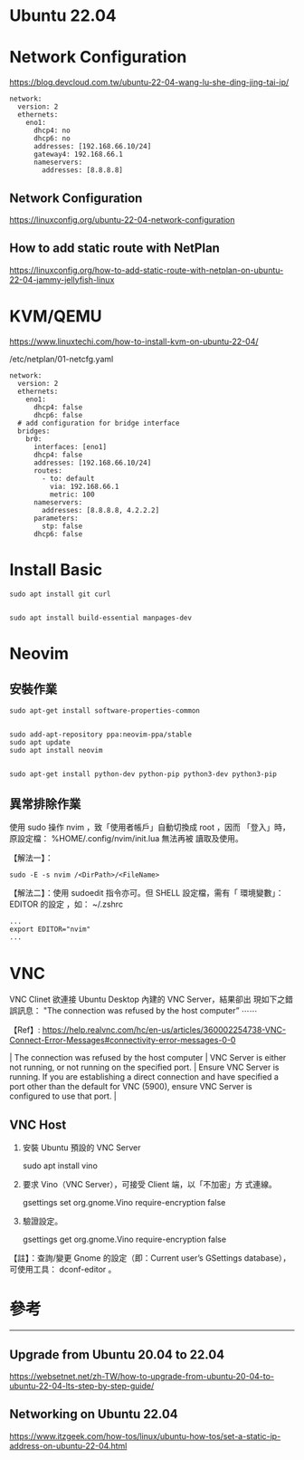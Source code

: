 # Ubuntu 22.04

# Network Configuration

<https://blog.devcloud.com.tw/ubuntu-22-04-wang-lu-she-ding-jing-tai-ip/>

    network:
      version: 2
      ethernets:
        eno1:
          dhcp4: no
          dhcp6: no
          addresses: [192.168.66.10/24]
          gateway4: 192.168.66.1
          nameservers:
            addresses: [8.8.8.8]

## Network Configuration

<https://linuxconfig.org/ubuntu-22-04-network-configuration>

## How to add static route with NetPlan

<https://linuxconfig.org/how-to-add-static-route-with-netplan-on-ubuntu-22-04-jammy-jellyfish-linux>

# KVM/QEMU

<https://www.linuxtechi.com/how-to-install-kvm-on-ubuntu-22-04/>

/etc/netplan/01-netcfg.yaml

    network:
      version: 2
      ethernets:
        eno1:
          dhcp4: false
          dhcp6: false
      # add configuration for bridge interface
      bridges:
        br0:
          interfaces: [eno1]
          dhcp4: false
          addresses: [192.168.66.10/24]
          routes:
            - to: default
              via: 192.168.66.1
              metric: 100
          nameservers:
            addresses: [8.8.8.8, 4.2.2.2]
          parameters:
            stp: false
          dhcp6: false

# Install Basic

    sudo apt install git curl


    sudo apt install build-essential manpages-dev

# Neovim

## 安裝作業

    sudo apt-get install software-properties-common


    sudo add-apt-repository ppa:neovim-ppa/stable
    sudo apt update
    sudo apt install neovim


    sudo apt-get install python-dev python-pip python3-dev python3-pip

## 異常排除作業

使用 sudo 操作 nvim ，致「使用者帳戶」自動切換成 root ，因而
「登入」時，原設定檔： %HOME/.config/nvim/init.lua 無法再被
讀取及使用。

【解法一】：

    sudo -E -s nvim /<DirPath>/<FileName>

【解法二】：使用 sudoedit 指令亦可。但 SHELL 設定檔，需有「
環境變數」：EDITOR 的設定 ，如： ~/.zshrc

    ...
    export EDITOR="nvim"
    ...

# VNC

VNC Clinet 欲連接 Ubuntu Desktop 內建的 VNC Server，結果卻出
現如下之錯誤訊息： "The connection was refused by the host
computer” ⋯⋯

【Ref】:
<https://help.realvnc.com/hc/en-us/articles/360002254738-VNC-Connect-Error-Messages#connectivity-error-messages-0-0>

| The connection was refused by the host computer | VNC
Server is either not running, or not running on the
specified port. | Ensure VNC Server is running. If you are
establishing a direct connection and have specified a port
other than the default for VNC (5900), ensure VNC Server is
configured to use that port. |

## VNC Host

1. 安裝 Ubuntu 預設的 VNC Server

   sudo apt install vino

2. 要求 Vino（VNC Server），可接受 Client 端，以「不加密」方
   式連線。

   gsettings set org.gnome.Vino require-encryption false

3. 驗證設定。

   gsettings get org.gnome.Vino require-encryption false

【註】：查詢/變更 Gnome 的設定（即：Current user’s GSettings
database），可使用工具： dconf-editor 。

# 參考

---

## Upgrade from Ubuntu 20.04 to 22.04

<https://websetnet.net/zh-TW/how-to-upgrade-from-ubuntu-20-04-to-ubuntu-22-04-lts-step-by-step-guide/>

## Networking on Ubuntu 22.04

<https://www.itzgeek.com/how-tos/linux/ubuntu-how-tos/set-a-static-ip-address-on-ubuntu-22-04.html>
